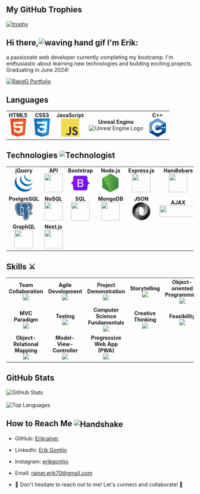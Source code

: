 ## My GitHub Trophies

[![trophy](https://github-profile-trophy.vercel.app/?username=Erikrainer&theme=onedark)](https://github.com/Erikrainer)

## Hi there,<img src="https://user-images.githubusercontent.com/72663882/171687151-bb31c996-c9d2-49c8-b593-734946893b23.gif" alt="waving hand gif" aria-hidden="true" width="40" /> I'm Erik: 
a passionate web developer currently completing my bootcamp. I'm enthusiastic about learning new technologies and building exciting projects. Graduating in June 2024!

[![RandG Portfolio](https://img.shields.io/badge/Website-Visit-blue?style=for-the-badge&logo=google-chrome)](https://rangportfolio.netlify.app/)
## Languages

<table>
  <tr>
    <td align="center">
      <strong>HTML5</strong><br>
      <img src="https://github.com/devicons/devicon/blob/master/icons/html5/html5-original.svg" width="50" height="50" />
    </td>
    <td align="center">
      <strong>CSS3</strong><br>
      <img src="https://github.com/devicons/devicon/blob/master/icons/css3/css3-original.svg" width="50" height="50" />
    </td>
    <td align="center">
      <strong>JavaScript</strong><br>
      <img src="https://github.com/devicons/devicon/blob/master/icons/javascript/javascript-original.svg" width="50" height="50" />
    </td>
    <td align="center">
      <strong>Unreal Engine</strong><br>
      <img src="[https://upload.wikimedia.org/wikipedia/commons/4/47/Unreal_Engine_Logo.svg](https://www.svgrepo.com/show/342328/unreal-engine.svg)" width="50" height="50" alt="Unreal Engine Logo" />
    </td>
    <td align="center">
      <strong>C++</strong><br>
      <img src="https://github.com/devicons/devicon/blob/master/icons/cplusplus/cplusplus-original.svg" width="50" height="50" />
    </td>
  </tr>
</table>

## Technologies <img src="https://raw.githubusercontent.com/Tarikul-Islam-Anik/Animated-Fluent-Emojis/master/Emojis/People/Technologist.png" alt="Technologist" width="30" height="30" />

<table>
  <tr>
    <td align="center">
      <strong>jQuery</strong><br>
      <img src="https://github.com/devicons/devicon/blob/master/icons/jquery/jquery-original.svg" width="50" height="50" />
    </td>
    <td align="center">
      <strong>API</strong><br>
      <img src="https://static.vecteezy.com/system/resources/previews/008/328/554/original/api-icon-style-free-vector.jpg" width="50" height="50" />
    </td>
    <td align="center">
      <strong>Bootstrap</strong><br>
      <img src="https://github.com/devicons/devicon/blob/master/icons/bootstrap/bootstrap-original.svg" width="50" height="50" />
    </td>
    <td align="center">
      <strong>Node.js</strong><br>
      <img src="https://github.com/devicons/devicon/blob/master/icons/nodejs/nodejs-original.svg" width="50" height="50" />
    </td>
    <td align="center">
      <strong>Express.js</strong><br>
      <img src="https://user-images.githubusercontent.com/11978772/40430986-a0eb7b92-5e63-11e8-80eb-43fe07f664a6.png" width="50" height="50" />
    </td>
    <td align="center">
    <strong>Handlebars</strong><br>
    <img src="https://www.svgrepo.com/show/373653/handlebars.svg" width="50" height="50" />
    </td>
    <td align="center">
      <strong>React</strong><br>
      <img src="https://github.com/devicons/devicon/blob/master/icons/react/react-original.svg" width="50" height="50" />
    </td>
  </tr>
  <tr>
    <td align="center">
      <strong>PostgreSQL</strong><br>
      <img src="https://github.com/devicons/devicon/blob/master/icons/postgresql/postgresql-original.svg" width="50" height="50" />
    </td>
    <td align="center">
      <strong>NoSQL</strong><br>
      <img src="https://i.pinimg.com/originals/11/0a/de/110ade2eb213377c6995bb9f949caae1.png" width="50" height="50" />
    </td>
    <td align="center">
      <strong>SQL</strong><br>
      <img src="https://static-00.iconduck.com/assets.00/sql-database-sql-azure-icon-1955x2048-4pmty46t.png" width="50" height="50" />
    </td>
    <td align="center">
      <strong>MongoDB</strong><br>
      <img src="https://cdn.worldvectorlogo.com/logos/mongodb-icon-2.svg" width="50" height="50" />
    </td>
    <td align="center">
      <strong>JSON</strong><br>
      <img src="https://github.com/devicons/devicon/blob/master/icons/json/json-original.svg" width="50" height="50" />
    </td>
    <td align="center">
      <strong>AJAX</strong><br>
      <img src="https://img.shields.io/badge/-AJAX-0769AD?style=flat&logo=ajax&logoColor=white" width="100" height="30" />
    </td>
    <td align="center">
      <strong>MERN</strong><br>
      <img src="https://img.shields.io/badge/-MERN-61DAFB?style=flat&logo=mongodb&logoColor=white" width="100" height="30" />
    </td>
  </tr>
    <tr>
    <td align="center">
      <strong>GraphQL</strong><br>
      <img src="https://img.icons8.com/color/48/000000/graphql.png" width="50" height="50" />
    </td>
    <td align="center">
      <strong>Next.js</strong><br />
      <img src="https://www.openxcell.com/wp-content/uploads/2021/11/dango-inner-2.png" width="50" height="50" />
    </td>
  </tr>
</table>

## Skills ⚔️

<table>
  <tr>
    <td align="center">
      <strong>Team Collaboration</strong><br>
      <img src="https://img.shields.io/badge/-Team%20collaboration-007ACC?logo=teams&logoColor=white&style=flat" />
    </td>
    <td align="center">
      <strong>Agile Development</strong><br>
      <img src="https://img.shields.io/badge/-Agile%20development-2496ED?logo=jira&logoColor=white&style=flat" />
    </td>
    <td align="center">
      <strong>Project Demonstration</strong><br>
      <img src="https://img.shields.io/badge/-Project%20demonstration-FF6F00?logo=prezi&logoColor=white&style=flat" />
    </td>
    <td align="center">
      <strong>Storytelling</strong><br>
      <img src="https://img.shields.io/badge/-Storytelling-4CAF50?logo=narrative&logoColor=white&style=flat" />
    </td>
    <td align="center">
      <strong>Object-oriented Programming</strong><br>
      <img src="https://img.shields.io/badge/-OOP-00979D?logo=cplusplus&logoColor=white&style=flat" />
    </td>
  </tr>
  <tr>
    <td align="center">
      <strong>MVC Paradigm</strong><br>
      <img src="https://img.shields.io/badge/-MVC%20paradigm-7952B3?logo=spring&logoColor=white&style=flat" />
    </td>
    <td align="center">
      <strong>Testing</strong><br>
      <img src="https://img.shields.io/badge/-Testing-16A085?logo=pytest&logoColor=white&style=flat" />
    </td>
    <td align="center">
      <strong>Computer Science Fundamentals</strong><br>
      <img src="https://img.shields.io/badge/-CS%20fundamentals-007396?logo=java&logoColor=white&style=flat" />
    </td>
    <td align="center">
      <strong>Creative Thinking</strong><br>
      <img src="https://img.shields.io/badge/-Creative%20thinking-FF6347?logo=lightbulb&logoColor=white&style=flat" />
    </td>
    <td align="center">
      <strong>Feasibility</strong><br>
      <img src="https://img.shields.io/badge/-Feasibility-007ACC?logo=knowledgebase&logoColor=white&style=flat" />
    </td>
  </tr>
  <tr>
    <td align="center">
      <strong>Object-Relational Mapping</strong><br>
      <img src="https://img.shields.io/badge/-Object--Relational%20Mapping-007ACC?logo=database&logoColor=white&style=flat" />
    </td>
    <td align="center">
      <strong>Model-View-Controller</strong><br>
      <img src="https://img.shields.io/badge/-Model--View--Controller-007ACC?logo=layers&logoColor=white&style=flat" />
    </td>
    <td align="center">
      <strong>Progressive Web App (PWA)</strong><br>
      <img src="https://img.shields.io/badge/-PWA-007ACC?logo=pwa&logoColor=white&style=flat" />
    </td>
  </tr>
</table>

## GitHub Stats


![GitHub Stats](https://github-readme-stats.vercel.app/api?username=Erikrainer&show_icons=true&theme=radical)
<br>
<br>
![Top Languages](https://github-readme-stats.vercel.app/api/top-langs/?username=Erikrainer&layout=compact&theme=radical)

## How to Reach Me <img src="https://raw.githubusercontent.com/Tarikul-Islam-Anik/Animated-Fluent-Emojis/master/Emojis/Hand%20gestures/Handshake.png" alt="Handshake" width="35" height="35" align="center" />

- GitHub: [Erikrainer](https://github.com/Erikrainer)
- LinkedIn: [Erik Gontijo](https://www.linkedin.com/in/erik-gontijo-05950a2bb/)
- Instagram: [erikgontijo](https://www.instagram.com/erikgontijo/)
- Email: rainer.erik70@gmail.com

- 🚀 Don't hesitate to reach out to me! Let's connect and collaborate! 🌟
